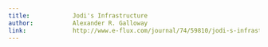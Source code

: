```yaml
---
title:            Jodi's Infrastructure
author:           Alexander R. Galloway
link:             http://www.e-flux.com/journal/74/59810/jodi-s-infrastructure/
---
```

